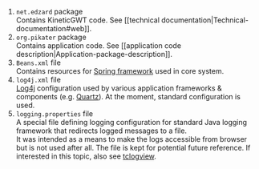 <!-- --- title: Default package -->

1. `net.edzard` package  
Contains KineticGWT code. See [[technical documentation|Technical-documentation#web]].
2. `org.pikater` package  
Contains application code. See [[application code description|Application-package-description]].
3. `Beans.xml` file  
Contains resources for [Spring framework](http://projects.spring.io/spring-framework/) used in core system.
4. `log4j.xml` file  
[Log4j](http://logging.apache.org/log4j/1.2/) configuration used by various application frameworks & components (e.g. [Quartz](http://quartz-scheduler.org/)). At the moment, standard configuration is used.
5. `logging.properties` file  
A special file defining logging configuration for standard Java logging framework that redirects logged messages to a file.  
It was intended as a means to make the logs accessible from browser but is not used after all. The file is kept for potential future reference. If interested in this topic, also see [tclogview](https://github.com/happygiraffe/tclogview).